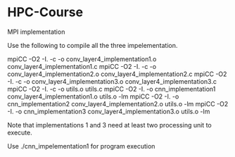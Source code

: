 # HPC-Course
MPI implementation

Use the following to compile all the three impelementation.

mpiCC -O2  -I.   -c -o conv_layer4_implementation1.o conv_layer4_implementation1.c
mpiCC -O2  -I.   -c -o conv_layer4_implementation2.o conv_layer4_implementation2.c
mpiCC -O2  -I.   -c -o conv_layer4_implementation3.o conv_layer4_implementation3.c
mpiCC -O2  -I.   -c -o utils.o utils.c
mpiCC -O2  -I. -o cnn_implementation1 conv_layer4_implementation1.o utils.o -lm
mpiCC -O2  -I. -o cnn_implementation2 conv_layer4_implementation2.o utils.o -lm
mpiCC -O2  -I. -o cnn_implementation3 conv_layer4_implementation3.o utils.o -lm



Note that implementations 1 and 3 need at least two processing unit to execute.

Use ./cnn_impelementation1 for program execution
